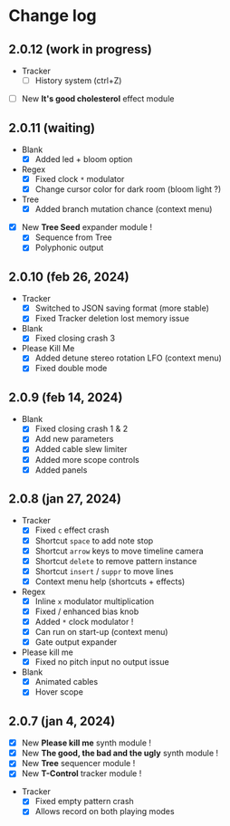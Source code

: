 
# Change log

## 2.0.12 (work in progress)

- Tracker
	- [ ] History system (ctrl+Z)
- [ ] New **It's good cholesterol** effect module

## 2.0.11 (waiting)

- Blank
	- [x] Added led + bloom option
- Regex
	- [x] Fixed clock `*` modulator
	- [x] Change cursor color for dark room (bloom light ?)
- Tree
	- [x] Added branch mutation chance (context menu)
- [x] New **Tree Seed** expander module !
	- [x] Sequence from Tree
	- [x] Polyphonic output

## 2.0.10 (feb 26, 2024)

- Tracker
	- [x] Switched to JSON saving format (more stable)
	- [x] Fixed Tracker deletion lost memory issue
- Blank
	- [x] Fixed closing crash 3
- Please Kill Me
	- [x] Added detune stereo rotation LFO (context menu)
	- [x] Fixed double mode

## 2.0.9 (feb 14, 2024)

- Blank
	- [x] Fixed closing crash 1 & 2
	- [x] Add new parameters
	- [x] Added cable slew limiter
	- [x] Added more scope controls
	- [x] Added panels

## 2.0.8 (jan 27, 2024)

- Tracker
	- [x] Fixed `c` effect crash
	- [x] Shortcut `space` to add note stop
	- [x] Shortcut `arrow` keys to move timeline camera
	- [x] Shortcut `delete` to remove pattern instance
	- [x] Shortcut `insert` / `suppr` to move lines
	- [x] Context menu help (shortcuts + effects)
- Regex
	- [x] Inline `x` modulator multiplication
	- [x] Fixed / enhanced bias knob
	- [x] Added `*` clock modulator !
	- [x] Can run on start-up (context menu)
	- [x] Gate output expander
- Please kill me
	- [x] Fixed no pitch input no output issue
- Blank
	- [x] Animated cables
	- [x] Hover scope

## 2.0.7 (jan 4, 2024)

- [x] New **Please kill me** synth module !
- [x] New **The good, the bad and the ugly** synth module !
- [x] New **Tree** sequencer module !
- [x] New **T-Control** tracker module !
- Tracker
	- [x] Fixed empty pattern crash
	- [x] Allows record on both playing modes
